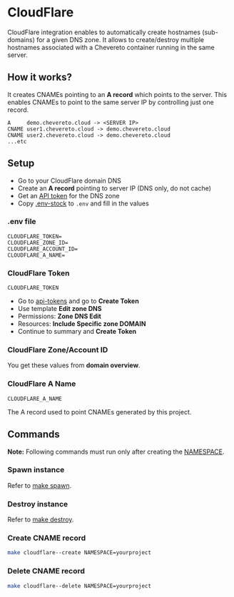 # CloudFlare

CloudFlare integration enables to automatically create hostnames (sub-domains) for a given DNS zone. It allows to create/destroy multiple hostnames associated with a Chevereto container running in the same server.

## How it works?

It creates CNAMEs pointing to an **A record** which points to the server. This enables CNAMEs to point to the same server IP by controlling just one record.

```plain
A     demo.chevereto.cloud -> <SERVER IP>
CNAME user1.chevereto.cloud -> demo.chevereto.cloud
CNAME user2.chevereto.cloud -> demo.chevereto.cloud
...etc
```

## Setup

* Go to your CloudFlare domain DNS
* Create an **A record** pointing to server IP (DNS only, do not cache)
* Get an [API token](#cloudflare-token) for the DNS zone
* Copy [.env-stock](.env-stock) to `.env` and fill in the values

### .env file

```env
CLOUDFLARE_TOKEN=
CLOUDFLARE_ZONE_ID=
CLOUDFLARE_ACCOUNT_ID=
CLOUDFLARE_A_NAME=
```

### CloudFlare Token

`CLOUDFLARE_TOKEN`

* Go to [api-tokens](https://dash.cloudflare.com/profile/api-tokens) and go to **Create Token**
* Use template **Edit zone DNS**
* Permissions: **Zone DNS Edit**
* Resources: **Include Specific zone DOMAIN**
* Continue to summary and **Create Token**

### CloudFlare Zone/Account ID

You get these values from **domain overview**.

### CloudFlare A Name

`CLOUDFLARE_A_NAME`

The A record used to point CNAMEs generated by this project.

## Commands

**Note:** Following commands must run only after creating the [NAMESPACE](NAMESPACE.md).

### Spawn instance

Refer to [make spawn](DOCKER-COMPOSE.md#spawn).

### Destroy instance

Refer to [make destroy](DOCKER-COMPOSE.md#destroy).

### Create CNAME record

```sh
make cloudflare--create NAMESPACE=yourproject
```

### Delete CNAME record

```sh
make cloudflare--delete NAMESPACE=yourproject
```
